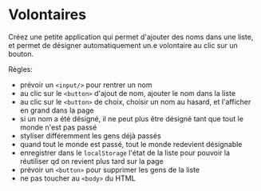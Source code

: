 # Volontaires

Créez une petite application qui permet d'ajouter des noms dans une liste, et permet de désigner automatiquement un.e volontaire au clic sur un bouton.

Règles:
- prévoir un `<input/>` pour rentrer un nom
- au clic sur le `<button>` d'ajout de nom, ajouter le nom dans la liste
- au clic sur le `<button>` de choix, choisir un nom au hasard, et l'afficher en grand dans la page
- si un nom a été désigné, il ne peut plus être désigné tant que tout le monde n'est pas passé
- styliser différemment les gens déjà passés
- quand tout le monde est passé, tout le monde redevient désignable
- enregistrer dans le `localStorage` l'état de la liste pour pouvoir la réutiliser qd on revient plus tard sur la page
- prévoir un `<button>` pour supprimer les gens de la liste
- ne pas toucher au `<body>` du HTML
